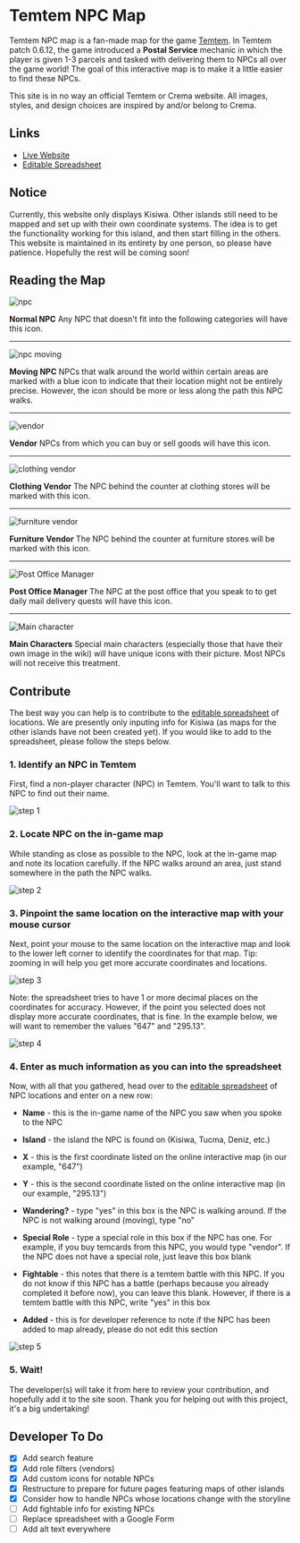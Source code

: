 # Temtem NPC Map 
Temtem NPC map is a fan-made map for the game [Temtem](https://crema.gg/games/temtem/). In Temtem patch 0.6.12, the game introduced a **Postal Service** mechanic in which the player is given 1-3 parcels and tasked with delivering them to NPCs all over the game world! The goal of this interactive map is to make it a little easier to find these NPCs.

This site is in no way an official Temtem or Crema website. All images, styles, and design choices are inspired by and/or belong to Crema.

## Links
* [Live Website](https://susanpallmann.github.io/temtem-npc-map/)
* [Editable Spreadsheet](https://docs.google.com/spreadsheets/d/1tjUlRZD72A1JmnQWcZm6yOo3EEuqh2xkVtv_SIXWFOg/edit?usp=sharing)

## Notice
Currently, this website only displays Kisiwa. Other islands still need to be mapped and set up with their own coordinate systems. The idea is to get the functionality working for this island, and then start filling in the others. This website is maintained in its entirety by one person, so please have patience. Hopefully the rest will be coming soon!

## Reading the Map
![npc](https://susanpallmann.github.io/temtem-npc-map/images/icons/npc.png)

**Normal NPC**
Any NPC that doesn't fit into the following categories will have this icon.

---

![npc moving](https://susanpallmann.github.io/temtem-npc-map/images/icons/npc-moving.png)

**Moving NPC**
NPCs that walk around the world within certain areas are marked with a blue icon to indicate that their location might not be entirely precise. However, the icon should be more or less along the path this NPC walks.

---

![vendor](https://susanpallmann.github.io/temtem-npc-map/images/icons/npc-vendor.png)

**Vendor**
NPCs from which you can buy or sell goods will have this icon.

---

![clothing vendor](https://susanpallmann.github.io/temtem-npc-map/images/icons/npc-clothing.png)

**Clothing Vendor**
The NPC behind the counter at clothing stores will be marked with this icon.

---

![furniture vendor](https://susanpallmann.github.io/temtem-npc-map/images/icons/npc-furniture.png)

**Furniture Vendor**
The NPC behind the counter at furniture stores will be marked with this icon.

---

![Post Office Manager](https://susanpallmann.github.io/temtem-npc-map/images/icons/npc-mail.png)

**Post Office Manager**
The NPC at the post office that you speak to to get daily mail delivery quests will have this icon.

---

![Main character](https://susanpallmann.github.io/temtem-npc-map/images/icons/professor-konstantinos.png)

**Main Characters**
Special main characters (especially those that have their own image in the wiki) will have unique icons with their picture. Most NPCs will not receive this treatment.

## Contribute
The best way you can help is to contribute to the [editable spreadsheet](https://docs.google.com/spreadsheets/d/1tjUlRZD72A1JmnQWcZm6yOo3EEuqh2xkVtv_SIXWFOg/edit?usp=sharing) of locations. We are presently only inputing info for Kisiwa (as maps for the other islands have not been created yet). If you would like to add to the spreadsheet, please follow the steps below.

### 1. Identify an NPC in Temtem
First, find a non-player character (NPC) in Temtem. You'll want to talk to this NPC to find out their name.


![step 1](https://susanpallmann.github.io/temtem-npc-map/images/steps/step-1.png)

### 2. Locate NPC on the in-game map
While standing as close as possible to the NPC, look at the in-game map and note its location carefully. If the NPC walks around an area, just stand somewhere in the path the NPC walks.


![step 2](https://susanpallmann.github.io/temtem-npc-map/images/steps/step-2.png)

### 3. Pinpoint the same location on the interactive map with your mouse cursor
Next, point your mouse to the same location on the interactive map and look to the lower left corner to identify the coordinates for that map. Tip: zooming in will help you get more accurate coordinates and locations.


![step 3](https://susanpallmann.github.io/temtem-npc-map/images/steps/step-3.png)

Note: the spreadsheet tries to have 1 or more decimal places on the coordinates for accuracy. However, if the point you selected does not display more accurate coordinates, that is fine. In the example below, we will want to remember the values "647" and "295.13".


![step 4](https://susanpallmann.github.io/temtem-npc-map/images/steps/step-4.png)

### 4. Enter as much information as you can into the spreadsheet
Now, with all that you gathered, head over to the [editable spreadsheet](https://docs.google.com/spreadsheets/d/1tjUlRZD72A1JmnQWcZm6yOo3EEuqh2xkVtv_SIXWFOg/edit?usp=sharing) of NPC locations and enter on a new row:
* **Name** - this is the in-game name of the NPC you saw when you spoke to the NPC

* **Island** - the island the NPC is found on (Kisiwa, Tucma, Deniz, etc.)

* **X** - this is the first coordinate listed on the online interactive map (in our example, "647")

* **Y** - this is the second coordinate listed on the online interactive map (in our example, "295.13")

* **Wandering?** - type "yes" in this box is the NPC is walking around. If the NPC is not walking around (moving), type "no"

* **Special Role** - type a special role in this box if the NPC has one. For example, if you buy temcards from this NPC, you would type "vendor". If the NPC does not have a special role, just leave this box blank

* **Fightable** - this notes that there is a temtem battle with this NPC. If you do not know if this NPC has a battle (perhaps because you already completed it before now), you can leave this blank. However, if there is a temtem battle with this NPC, write "yes" in this box

* **Added** - this is for developer reference to note if the NPC has been added to map already, please do not edit this section


![step 5](https://susanpallmann.github.io/temtem-npc-map/images/steps/step-5.png)

### 5. Wait!
The developer(s) will take it from here to review your contribution, and hopefully add it to the site soon. Thank you for helping out with this project, it's a big undertaking!

## Developer To Do
- [X] Add search feature
- [X] Add role filters (vendors)
- [X] Add custom icons for notable NPCs
- [X] Restructure to prepare for future pages featuring maps of other islands
- [X] Consider how to handle NPCs whose locations change with the storyline
- [ ] Add fightable info for existing NPCs
- [ ] Replace spreadsheet with a Google Form
- [ ] Add alt text everywhere
